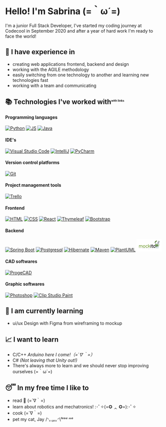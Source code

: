 # Hello! I'm Sabrina 	(=｀ω´=)

I'm a junior Full Stack Developer, I've started my coding journey at Codecool in September 2020 and after a year of hard work I'm ready to face the world!

## :briefcase:  I have experience in
- creating web applications frontend, backend and design
- working with the AGILE methodology
- easily switching from one technology to another and learning new technologies fast
- working with a team and communicating

## :books: Technologies I've worked with<sup STYLE="font-size:xx-small">with links</sup>

#### Programming languages
<p align="left">
<a href="https://www.python.org/"><img src="https://upload.wikimedia.org/wikipedia/commons/thumb/c/c3/Python-logo-notext.svg/121px-Python-logo-notext.svg.png" alt="Python" height="auto" width="40"></a>
<a href="https://www.javascript.com/"><img src="https://upload.wikimedia.org/wikipedia/commons/thumb/9/99/Unofficial_JavaScript_logo_2.svg/512px-Unofficial_JavaScript_logo_2.svg.png" alt="JS" height="auto" width="40"></a>
<a href="https://www.java.com/en/"><img src="https://upload.wikimedia.org/wikipedia/en/3/30/Java_programming_language_logo.svg" alt="Java" height="40" width="auto"></a>
</p>

#### IDE's
<p align="left">
<a href="https://code.visualstudio.com/"><img src="https://upload.wikimedia.org/wikipedia/commons/thumb/9/9a/Visual_Studio_Code_1.35_icon.svg/2048px-Visual_Studio_Code_1.35_icon.svg.png" alt="Visual Studio Code" height="auto" width="40"></a>
<a href="https://www.jetbrains.com/idea/"><img src="https://upload.wikimedia.org/wikipedia/commons/thumb/9/9c/IntelliJ_IDEA_Icon.svg/1024px-IntelliJ_IDEA_Icon.svg.png" alt="IntelliJ" height="auto" width="40"></a>
<a href="https://www.jetbrains.com/pycharm/"><img src="https://upload.wikimedia.org/wikipedia/commons/thumb/1/1d/PyCharm_Icon.svg/2048px-PyCharm_Icon.svg.png" alt="PyCharm" height="auto" width="40"></a>
</p>

#### Version control platforms
<p align="left">
<a href="https://git-scm.com/"><img src="https://git-scm.com/images/logos/downloads/Git-Icon-1788C.png" alt="Git" height="auto" width="40"></a>
</p>

#### Project management tools
<p align="left">
<a href=""><img src="https://upload.wikimedia.org/wikipedia/en/thumb/8/8c/Trello_logo.svg/1200px-Trello_logo.svg.png" alt="Trello" height="40" width="auto"></a>
</p>

#### Frontend 
<p align="left">
<a href="https://html.com/"><img src="https://upload.wikimedia.org/wikipedia/commons/thumb/8/80/HTML5_logo_resized.svg/1200px-HTML5_logo_resized.svg.png" alt="HTML" height="auto" width="40"></a>
<a href="https://www.w3.org/Style/CSS/Overview.en.html"><img src="https://upload.wikimedia.org/wikipedia/commons/thumb/d/d5/CSS3_logo_and_wordmark.svg/1200px-CSS3_logo_and_wordmark.svg.png" alt="CSS" height="auto" width="40"></a>
<a href="https://reactjs.org/"><img src="https://upload.wikimedia.org/wikipedia/commons/thumb/a/a7/React-icon.svg/1200px-React-icon.svg.png" alt="React" height="40" width="auto"></a>
<a href="https://www.thymeleaf.org/"><img src="https://www.thymeleaf.org/doc/images/thymeleaf.png" alt="Thymeleaf" height="auto" width="40"></a>
<a href="https://getbootstrap.com/"><img src="https://upload.wikimedia.org/wikipedia/commons/thumb/b/b2/Bootstrap_logo.svg/1200px-Bootstrap_logo.svg.png" alt="Bootstrap" height="40" width="auto"></a>
</p>

#### Backend
<p align="left">
<a href="https://spring.io/projects/spring-boot"><img src="https://user-images.githubusercontent.com/33158051/103466606-760a4000-4d14-11eb-9941-2f3d00371471.png" alt="Spring Boot" height="40" width="auto"></a>
<a href="https://www.postgresql.org/"><img src="https://upload.wikimedia.org/wikipedia/commons/2/29/Postgresql_elephant.svg" alt="Postgresql" height="auto" width="40"></a>
<a href="https://hibernate.org/"><img src="https://www.javatpoint.com/images/hibernate/hibernate2.png" alt="Hibernate" height="auto" width="40"></a>
<a href="https://maven.apache.org/"><img src="https://upload.wikimedia.org/wikipedia/commons/thumb/5/52/Apache_Maven_logo.svg/1280px-Apache_Maven_logo.svg.png" alt="Maven" height="40" width="auto"></a>
<a href="https://plantuml.com/"><img src="https://i.imgur.com/8AUrgGZ.png" alt="PlantUML" height="40" width="auto"></a>
<a href="https://site.mockito.org/"><img src="https://raw.githubusercontent.com/mockito/mockito/main/src/javadoc/org/mockito/logo.png" alt="Mockito" height="40" width="auto"></a>
</p>

#### CAD softwares
<p align="left">
<a href="https://www.progesoft.com/"><img src="https://lh5.googleusercontent.com/-G7aKYNEkgWA/VPMIWhdCcMI/AAAAAAAARRw/gVUlsv5I6-E/s128-no/icon.png" alt="ProgeCAD" height="40" width="auto"></a>
</p>

#### Graphic softwares
<p align="left">
<a href="https://www.adobe.com/products/photoshop.html"><img src="https://upload.wikimedia.org/wikipedia/commons/thumb/a/af/Adobe_Photoshop_CC_icon.svg/1200px-Adobe_Photoshop_CC_icon.svg.png" alt="Photoshop" height="40" width="auto"></a>
<a href="https://www.clipstudio.net/en/index_02/"><img src="https://seaboardace.com/images/uploads/game1/1262985592/clip-studio-paint.jpg" alt="Clip Studio Paint" height="40" width="auto"></a>
</p>

## :monocle_face: I am currently learning
- ui/ux Design with Figma from wireframing to mockup

## :chart_with_upwards_trend: I want to learn
- C/C++ *Arduino here I come!（=´∇｀=）*
- C# *(Not leaving that Unity out!)*
- There's always more to learn and we should never stop improving ourselves (=｀ω´=)

## :sleeping: In my free time I like to
- read :open_book: (=´∇｀=)
- learn about robotics and mechatronics! :･ﾟ✧(=✪ ᆺ ✪=):･ﾟ✧
- cook (=´∇｀=)
- pet my cat, Jay /ᐠ｡ퟑ｡ᐟ\ᶠᵉᵉᵈ ᵐᵉ
